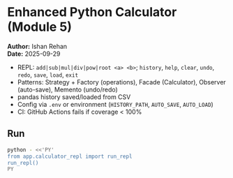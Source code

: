 # Enhanced Python Calculator (Module 5)

**Author:** Ishan Rehan  
**Date:** 2025-09-29

- REPL: `add|sub|mul|div|pow|root <a> <b>`; `history`, `help`, `clear`, `undo`, `redo`, `save`, `load`, `exit`
- Patterns: Strategy + Factory (operations), Facade (Calculator), Observer (auto-save), Memento (undo/redo)
- pandas history saved/loaded from CSV
- Config via `.env` or environment (`HISTORY_PATH`, `AUTO_SAVE`, `AUTO_LOAD`)
- CI: GitHub Actions fails if coverage < 100%

## Run
```bash
python - <<'PY'
from app.calculator_repl import run_repl
run_repl()
PY
